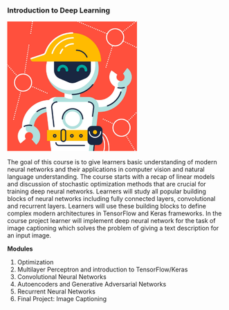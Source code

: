 ### Introduction to Deep Learning

<img src="HSE_01.jpg" width="300" height="300" />

The goal of this course is to give learners basic understanding of modern neural networks and their applications in computer vision and natural language understanding. The course starts with a recap of linear models and discussion of stochastic optimization methods that are crucial for training deep neural networks. Learners will study all popular building blocks of neural networks including fully connected layers, convolutional and recurrent layers. Learners will use these building blocks to define complex modern architectures in TensorFlow and Keras frameworks. In the course project learner will implement deep neural network for the task of image captioning which solves the problem of giving a text description for an input image.

**Modules**

1) Optimization
2) Multilayer Perceptron and introduction to TensorFlow/Keras
3) Convolutional Neural Networks
4) Autoencoders and Generative Adversarial Networks
5) Recurrent Neural Networks
6) Final Project: Image Captioning